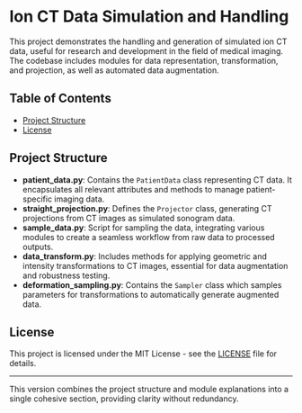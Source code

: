# Ion CT Data Simulation and Handling

This project demonstrates the handling and generation of simulated ion CT data, useful for research and development in the field of medical imaging. The codebase includes modules for data representation, transformation, and projection, as well as automated data augmentation.

## Table of Contents
- [Project Structure](#project-structure)
- [License](#license)

## Project Structure

- **patient_data.py**: Contains the `PatientData` class representing CT data. It encapsulates all relevant attributes and methods to manage patient-specific imaging data.
- **straight_projection.py**: Defines the `Projector` class, generating CT projections from CT images as simulated sonogram data.
- **sample_data.py**: Script for sampling the data, integrating various modules to create a seamless workflow from raw data to processed outputs.
- **data_transform.py**: Includes methods for applying geometric and intensity transformations to CT images, essential for data augmentation and robustness testing.
- **deformation_sampling.py**: Contains the `Sampler` class which samples parameters for transformations to automatically generate augmented data.

## License

This project is licensed under the MIT License - see the [LICENSE](LICENSE) file for details.

---

This version combines the project structure and module explanations into a single cohesive section, providing clarity without redundancy.
